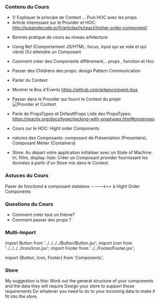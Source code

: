 ### Contenu du Cours

- 1/ Expliquer le principe de Context ... Puis HOC avec les props
- Article interessant sur le Provider et HOC:
  http://putaindecode.io/fr/articles/js/react/higher-order-component/

* Bonnes pratique de cours au niveau arhitecture
* Using Ref (Comportement JS/HTML: focus, input qui se vide et qui vibre) OU atteindre un Composant
* Comment créer des Components différement... props , function et Hoc
* Passer des Childrens des props: design Pattern Communication
* Parler du Context
* Montrer le Bus d'Events https://github.com/arkency/event-bus
* Passer dans le Provider qui fourni le Context du projet
  ![Provider et Context](https://github.com/react-theming/react-theme-provider/blob/master/doc/ThemeProvider.png)

* Parle de PropsTypes et DefaultProps
  Liste des PropsTypes: https://reactjs.org/docs/typechecking-with-proptypes.html#proptypes
* Cours sur le HOC: Hight order Components
* natures des Composants: composant de Présentation (Presenters), Composant Metier (Containers)
* Store: Au départ votre application initialiser avec un State of Machine: tri, filtre, display: liste: Créer un Composant provider fournissant les données à partir d'un Store mis dans le Context.

### Astuces du Cours

Paser de fonctiond e composant stateless ----->>> à Hight Order Components

### Questions du Cours

- Comment créer tout un thème?
- Comment passer des props ?

### Multi-Import

import Button from '../../../../Button/Button.jsx';
import Icon from '../../../../Icon/Icon.jsx';
import Footer from '../../Footer/Footer.jsx';

import {Button, Icon, Footer} from 'Components';

### Store

My suggestion is this:
Work out the general structure of your components and the data they will require
Design your store to support those requirements
Do whatever you need to do to your incoming data to make it fit into the store.
